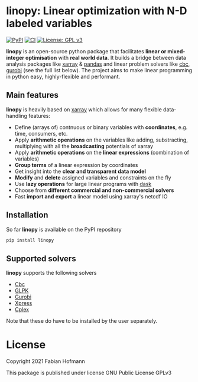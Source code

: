 # linopy: Linear optimization with N-D labeled variables

[![PyPI](https://img.shields.io/pypi/v/linopy)](https://pypi.org/project/linopy/) [![CI](https://github.com/FabianHofmann/linopy/actions/workflows/CI.yaml/badge.svg)](https://github.com/FabianHofmann/linopy/actions/workflows/CI.yaml) [![License: GPL v3](https://img.shields.io/badge/License-GPLv3-blue.svg)](https://www.gnu.org/licenses/gpl-3.0)

**linopy** is an open-source python package that facilitates **linear or mixed-integer optimisation** with **real world data**. It builds a bridge between data analysis packages like [xarray](https://github.com/pydata/xarray) & [pandas](https://pandas.pydata.org/) and linear problem solvers like [cbc](https://projects.coin-or.org/Cbc), [gurobi](https://www.gurobi.com/) (see the full list below). The project aims to make linear programming in python easy, highly-flexible and performant. 


## Main features

**linopy** is heavily based on [xarray](https://github.com/pydata/xarray) which allows for many flexible data-handling features: 

* Define (arrays of) contnuous or binary variables with **coordinates**, e.g. time, consumers, etc.
* Apply **arithmetic operations** on the variables like adding, substracting, multiplying with all the  **broadcasting** potentials of xarray
* Apply **arithmetic operations** on the **linear expressions** (combination of variables)
* **Group terms** of a linear expression by coordinates
* Get insight into the **clear and transparent data model**
* **Modify** and **delete** assigned variables and constraints on the fly
* Use **lazy operations** for large linear programs  with [dask](https://dask.org/)
* Choose from **different commercial and non-commercial solvers**
* Fast **import and export** a linear model using xarray's netcdf IO


## Installation

So far **linopy** is available on the PyPI repository
 
```bash
pip install linopy
```

## Supported solvers

**linopy** supports the following solvers

* [Cbc](https://projects.coin-or.org/Cbc)
* [GLPK](https://www.gnu.org/software/glpk/)
* [Gurobi](https://www.gurobi.com/)
* [Xpress](https://www.fico.com/en/products/fico-xpress-solver)
* [Cplex](https://www.ibm.com/de-de/analytics/cplex-optimizer)

Note that these do have to be installed by the user separately. 


# License 

Copyright 2021 Fabian Hofmann



This package is published under license GNU Public License GPLv3
